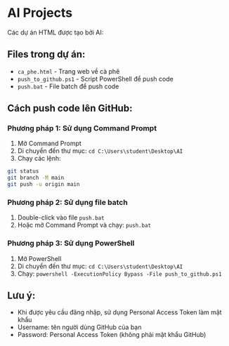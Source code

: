# AI Projects

Các dự án HTML được tạo bởi AI:

## Files trong dự án:
- `ca_phe.html` - Trang web về cà phê
- `push_to_github.ps1` - Script PowerShell để push code
- `push.bat` - File batch để push code

## Cách push code lên GitHub:

### Phương pháp 1: Sử dụng Command Prompt
1. Mở Command Prompt
2. Di chuyển đến thư mục: `cd C:\Users\student\Desktop\AI`
3. Chạy các lệnh:
```bash
git status
git branch -M main
git push -u origin main
```

### Phương pháp 2: Sử dụng file batch
1. Double-click vào file `push.bat`
2. Hoặc mở Command Prompt và chạy: `push.bat`

### Phương pháp 3: Sử dụng PowerShell
1. Mở PowerShell
2. Di chuyển đến thư mục: `cd C:\Users\student\Desktop\AI`
3. Chạy: `powershell -ExecutionPolicy Bypass -File push_to_github.ps1`

## Lưu ý:
- Khi được yêu cầu đăng nhập, sử dụng Personal Access Token làm mật khẩu
- Username: tên người dùng GitHub của bạn
- Password: Personal Access Token (không phải mật khẩu GitHub) 